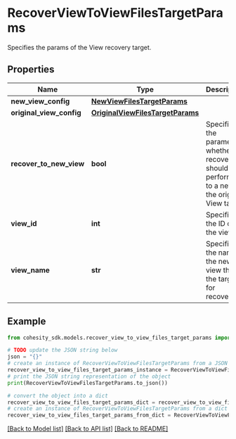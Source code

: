 # RecoverViewToViewFilesTargetParams

Specifies the params of the View recovery target.

## Properties

Name | Type | Description | Notes
------------ | ------------- | ------------- | -------------
**new_view_config** | [**NewViewFilesTargetParams**](NewViewFilesTargetParams.md) |  | [optional] 
**original_view_config** | [**OriginalViewFilesTargetParams**](OriginalViewFilesTargetParams.md) |  | [optional] 
**recover_to_new_view** | **bool** | Specifies the parameter whether the recovery should be performed to a new or the original View target. | 
**view_id** | **int** | Specifies the ID of the view. | [optional] 
**view_name** | **str** | Specifies the name of the new view that&#39;s the target for recovery. | [optional] 

## Example

```python
from cohesity_sdk.models.recover_view_to_view_files_target_params import RecoverViewToViewFilesTargetParams

# TODO update the JSON string below
json = "{}"
# create an instance of RecoverViewToViewFilesTargetParams from a JSON string
recover_view_to_view_files_target_params_instance = RecoverViewToViewFilesTargetParams.from_json(json)
# print the JSON string representation of the object
print(RecoverViewToViewFilesTargetParams.to_json())

# convert the object into a dict
recover_view_to_view_files_target_params_dict = recover_view_to_view_files_target_params_instance.to_dict()
# create an instance of RecoverViewToViewFilesTargetParams from a dict
recover_view_to_view_files_target_params_from_dict = RecoverViewToViewFilesTargetParams.from_dict(recover_view_to_view_files_target_params_dict)
```
[[Back to Model list]](../README.md#documentation-for-models) [[Back to API list]](../README.md#documentation-for-api-endpoints) [[Back to README]](../README.md)


